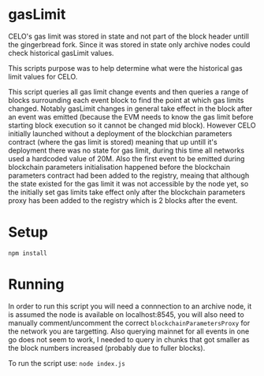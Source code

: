 # gasLimit

CELO's gas limit was stored in state and not part of the block header untill
the gingerbread fork. Since it was stored in state only archive nodes could
check historical gasLimit values.

This scripts purpose was to help determine what were the historical gas limit values for CELO.

This script queries all gas limit change events and then queries a range of
blocks surrounding each event block to find the point at which gas limits
changed. Notably gasLimit changes in general take effect in the block after an
event was emitted (because the EVM needs to know the gas limit before starting
block execution so it cannot be changed mid block). However CELO initially
launched without a deployment of the blockchian parameters contract (where the
gas limit is stored) meaning that up untill it's deployment there was no state
for gas limit, during this time all networks used a hardcoded value of 20M.
Also the first event to be emitted during blockchain parameters initialisation
happened before the blockchain parameters contract had been added to the
registry, meaing that although the state existed for the gas limit it was not
accessible by the node yet, so the initially set gas limits take effect only
after the blockchain parameters proxy has been added to the registry which is 2
blocks after the event.

# Setup

`npm install`

# Running

In order to run this script you will need a connnection to an archive node, it
is assumed the node is available on localhost:8545, you will also need to
manually comment/uncomment the correct `blockchainParametersProxy` for the
network you are targetting. Also querying mainnet for all events in one go does
not seem to work, I needed to query in chunks that got smaller as the block
numbers increased (probably due to fuller blocks).

To run the script use: `node index.js`
